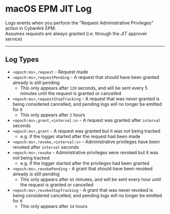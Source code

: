 # macOS EPM JIT Log

Logs events when you perform the "Request Administrative Privileges" action in CyberArk EPM.  
Assumes requests are always granted (i.e. through the JIT approver service)

---

## Log Types

* `<epoch:ms>,request` - Request made
* `<epoch:ms>,requestPending` - A request that should have been granted already is still pending
  * This only appears after `120` seconds, and will be sent every 5 minutes until the request is granted or cancelled
* `<epoch:ms>,requestStopTracking` - A request that was never granted is being considered cancelled, and pending logs will no longer be emitted for it
  * This only appears after `2` hours
* `<epoch:ms>,grant,<interval:s>` - A request was granted after `interval` seconds
* `<epoch:ms>,grant` - A request was granted but it was not being tracked
  * e.g. if the logger started after the request had been made
* `<epoch:ms>,revoke,<interval:s>` - Administrative privileges have been revoked after `interval` seconds
* `<epoch:ms>,revoke` - Administrative privileges were revoked but it was not being tracked
  * e.g. if the logger started after the privileges had been granted
* `<epoch:ms>,revokePending` - A grant that should have been revoked already is still pending
  * This only appears after `65` minutes, and will be sent every hour until the request is granted or cancelled
* `<epoch:ms>,revokeStopTracking` - A grant that was never revoked is being considered cancelled, and pending logs will no longer be emitted for it
  * This only appears after `24` hours
